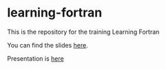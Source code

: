 # learning-fortran

This is the repository for the training Learning Fortran

You can find the slides [here](./slides.pdf).

Presentation is [here](https://www.elic.ucl.ac.be/users/pbarriat/slides/fortran.html)
